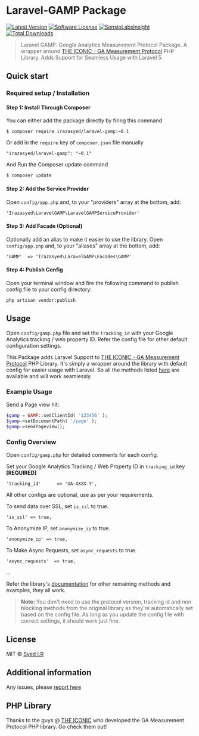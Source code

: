 Laravel-GAMP Package
=========================
[![Latest Version](https://img.shields.io/github/release/irazasyed/laravel-gamp.svg?style=flat-square)](https://github.com/irazasyed/laravel-gamp/releases)
[![Software License](https://img.shields.io/badge/license-MIT-brightgreen.svg?style=flat-square)](LICENSE)
[![SensioLabsInsight](https://img.shields.io/sensiolabs/i/880d79a9-7bab-4872-ab98-76b2e53429e9.svg?style=flat-square)](https://insight.sensiolabs.com/projects/880d79a9-7bab-4872-ab98-76b2e53429e9)
[![Total Downloads](https://img.shields.io/packagist/dt/irazasyed/laravel-gamp.svg?style=flat-square)](https://packagist.org/packages/irazasyed/laravel-gamp)


> Laravel GAMP: Google Analytics Measurement Protocol Package.
> A wrapper around [THE ICONIC - GA Measurement Protocol][1] PHP Library. 
> Adds Support for Seamless Usage with Laravel 5.

## Quick start


### Required setup / Installation

#### Step 1: Install Through Composer

You can either add the package directly by firing this command

```
$ composer require irazasyed/laravel-gamp:~0.1
```
	
Or add in the `require` key of `composer.json` file manually

```
"irazasyed/laravel-gamp": "~0.1"
```

And Run the Composer update command

```
$ composer update
```

#### Step 2: Add the Service Provider

Open `config/app.php` and, to your "providers" array at the bottom, add:

```
'Irazasyed\LaravelGAMP\LaravelGAMPServiceProvider'
```

#### Step 3: Add Facade (Optional)

Optionally add an alias to make it easier to use the library. Open `config/app.php` and, to your "aliases" array at the bottom, add:

```
'GAMP'  => 'Irazasyed\LaravelGAMP\Facades\GAMP'
```

#### Step 4: Publish Config

Open your terminal window and fire the following command to publish config file to your config directory:

```
php artisan vendor:publish
```

## Usage

Open `config/gamp.php` file and set the `tracking_id` with your Google Analytics tracking / web property ID.
Refer the config file for other default configuration settings.

This Package adds Laravel Support to [THE ICONIC - GA Measurement Protocol][1] PHP Library. 
It's simply a wrapper around the library with default config for easier usage with Laravel. 
So all the methods listed [here][2] are available and will work seamlessly.

### Example Usage

Send a Page view hit:

```php
$gamp = GAMP::setClientId( '123456' );
$gamp->setDocumentPath( '/page' );
$gamp->sendPageview();
```

### Config Overview

Open `config/gamp.php` for detailed comments for each config.

Set your Google Analytics Tracking / Web Property ID in `tracking_id` key **[REQUIRED]**

```
'tracking_id'      => 'UA-XXXX-Y',
```

All other configs are optional, use as per your requirements.

To send data over SSL, set `is_ssl` to true.

```
'is_ssl' => true,
```

To Anonymize IP, set `anonymize_ip` to true.

```
'anonymize_ip' => true,
```

To Make Async Requests, set `async_requests` to true.

```
'async_requests'  => true,
```

...

Refer the library's [documentation][2] for other remaining methods and examples, they all work.

> **Note:** You don't need to use the protocol version, tracking id and non blocking methods from the original library as they're automatically set based on the config file. As long as you update the config file with correct settings, it should work just fine.

## License

MIT © [Syed I.R](http://lk.gd/irazasyed)


## Additional information


Any issues, please [report here](https://github.com/irazasyed/laravel-gamp/issues)

## PHP Library

Thanks to the guys @ [THE ICONIC][1] who developed the GA Measurement Protocol PHP library. Go check them out!

[1]: https://github.com/theiconic/php-ga-measurement-protocol
[2]: https://github.com/theiconic/php-ga-measurement-protocol#usage

